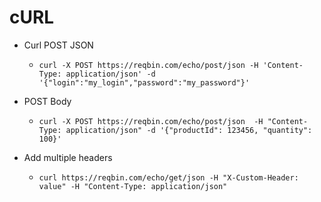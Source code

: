 # cURL

* Curl POST JSON
	* `curl -X POST https://reqbin.com/echo/post/json
   -H 'Content-Type: application/json'
   -d '{"login":"my_login","password":"my_password"}'`

* POST Body
	* `curl -X POST https://reqbin.com/echo/post/json 
   -H "Content-Type: application/json"
   -d '{"productId": 123456, "quantity": 100}'  `

 * Add multiple headers 
 	* `curl https://reqbin.com/echo/get/json
   -H "X-Custom-Header: value"
   -H "Content-Type: application/json"
     `